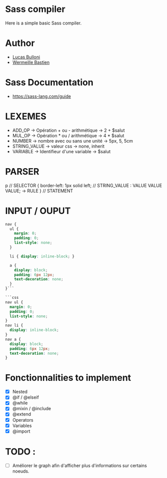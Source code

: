 # Sass compiler

Here is a simple basic Sass compiler.

# Author

- [Lucas Bulloni](https://github.com/bull0n)
- [Wermeille Bastien](https://github.com/Ph0tonic/)

# Sass Documentation

- https://sass-lang.com/guide

# LEXEMES

- ADD_OP -> Opération + ou - arithmétique -> 2 + $salut
- MUL_OP -> Opération * ou / arithmétique -> 4 \* $salut
- NUMBER -> nombre avec ou sans une unité -> 5px, 5, 5cm
- STRING_VALUE -> valeur css -> none, inherit
- VARIABLE -> Identifieur d'une variable -> $salut

# PARSER

p // SELECTOR
{
  border-left: 1px solid left; // STRING_VALUE : VALUE VALUE VALUE; -> RULE
} // STATEMENT

# INPUT / OUPUT

```scss
nav {
  ul {
    margin: 0;
    padding: 0;
    list-style: none;
  }

  li { display: inline-block; }

  a {
    display: block;
    padding: 6px 12px;
    text-decoration: none;
  }
}```

```css
nav ul {
  margin: 0;
  padding: 0;
  list-style: none;
}
nav li {
  display: inline-block;
}
nav a {
  display: block;
  padding: 6px 12px;
  text-decoration: none;
}
```

# Fonctionnalities to implement
- [x] Nested
- [x] @if / @elseif
- [x] @while
- [x] @mixin / @include
- [x] @extend
- [x] Operators
- [x] Variables
- [x] @import

# TODO :
- [ ] Améliorer le graph afin d'afficher plus d'informations sur certains noeuds.